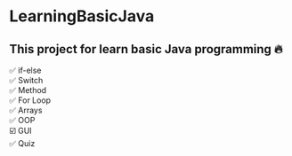 # LearningBasicJava

## This project for learn basic Java programming 🔥

✅ if-else <br/>
✅ Switch <br/>
✅ Method <br/>
✅ For Loop <br/>
✅ Arrays <br/>
✅ OOP <br/>
☑️ GUI <br/>
✅ Quiz <br/>
